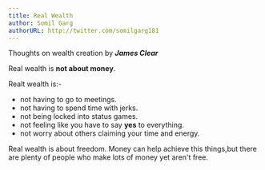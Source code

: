 ```yaml
---
title: Real Wealth
author: Somil Garg
authorURL: http://twitter.com/somilgarg181 
---
```


Thoughts on wealth creation by **_James Clear_**
<!--truncate--> 

Real wealth is **not about money**.

Realt wealth is:-
* not having to go to meetings.
* not having to spend time with jerks.
* not being locked into status games.
* not feeling like you have to say **yes** to everything.
* not worry about others claiming your time and energy.

Real wealth is about freedom. 
Money can help achieve this things,but there are plenty of people who make lots of money yet aren't free.